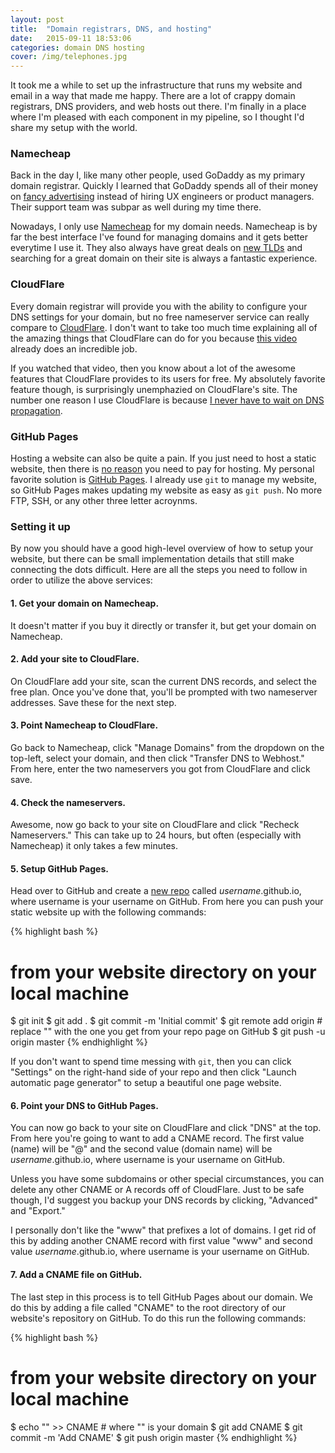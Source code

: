 ```yaml
---
layout: post
title:  "Domain registrars, DNS, and hosting"
date:   2015-09-11 18:53:06
categories: domain DNS hosting
cover: /img/telephones.jpg
---
```

It took me a while to set up the infrastructure that runs my website and email in
a way that made me happy. There are a lot of crappy domain registrars, DNS
providers, and web hosts out there. I'm finally in a place where I'm pleased
with each component in my pipeline, so I thought I'd share my setup with the
world.

### Namecheap

Back in the day I, like many other people, used GoDaddy as my primary domain
registrar. Quickly I learned that GoDaddy spends all of their money on
[fancy advertising][godaddy] instead of hiring UX engineers or product managers.
Their support team was subpar as well during my time there.

Nowadays, I only use [Namecheap][namecheap] for my domain needs. Namecheap is by
far the best interface I've found for managing domains and it gets better
everytime I use it. They also always have great deals on [new TLDs][tlds] and
searching for a great domain on their site is always a fantastic experience.

### CloudFlare

Every domain registrar will provide you with the ability to configure your DNS
settings for your domain, but no free nameserver service can really compare to
[CloudFlare][cloudflare]. I don't want to take too much time explaining all of
the amazing things that CloudFlare can do for you because [this video][CFvideo]
already does an incredible job.

If you watched that video, then you know about a lot of the awesome features
that CloudFlare provides to its users for free. My absolutely favorite feature
though, is surprisingly unemphazied on CloudFlare's site. The number one reason
I use CloudFlare is because [I never have to wait on DNS propagation][propagation].

### GitHub Pages

Hosting a website can also be quite a pain. If you just need to host a static
website, then there is [no reason][google] you need to pay for hosting. My
personal favorite solution is [GitHub Pages][github]. I already use `git` to
manage my website, so GitHub Pages makes updating my website as easy as `git push`.
No more FTP, SSH, or any other three letter acroynms.

### Setting it up

By now you should have a good high-level overview of how to setup your website,
but there can be small implementation details that still make connecting the
dots difficult. Here are all the steps you need to follow in order to utilize
the above services:

#### 1. Get your domain on Namecheap.

It doesn't matter if you buy it directly or transfer it, but get your domain on
Namecheap.

#### 2. Add your site to CloudFlare.

On CloudFlare add your site, scan the current DNS records, and select the free
plan. Once you've done that, you'll be prompted with two nameserver addresses.
Save these for the next step.

#### 3. Point Namecheap to CloudFlare.

Go back to Namecheap, click "Manage Domains" from the dropdown on the top-left,
select your domain, and then click "Transfer DNS to Webhost." From here, enter
the two nameservers you got from CloudFlare and click save.

#### 4. Check the nameservers.

Awesome, now go back to your site on CloudFlare and click "Recheck Nameservers."
This can take up to 24 hours, but often (especially with Namecheap) it only
takes a few minutes.

#### 5. Setup GitHub Pages.

Head over to GitHub and create a [new repo][repo] called *username*.github.io,
where username is your username on GitHub. From here you can push your static
website up with the following commands:

{% highlight bash %}  
# from your website directory on your local machine
$ git init
$ git add .
$ git commit -m 'Initial commit'
$ git remote add origin <your-remote-url> # replace "<your-remote-url>" with the one you get from your repo page on GitHub
$ git push -u origin master
{% endhighlight %}

If you don't want to spend time messing with `git`, then you can click "Settings"
on the right-hand side of your repo and then click "Launch automatic page
generator" to setup a beautiful one page website.

#### 6. Point your DNS to GitHub Pages.

You can now go back to your site on CloudFlare and click "DNS" at the top. From
here you're going to want to add a CNAME record. The first value (name) will be
"@" and the second value (domain name) will be *username*.github.io, where
username is your username on GitHub.

Unless you have some subdomains or other special circumstances, you can delete
any other CNAME or A records off of CloudFlare. Just to be safe though, I'd
suggest you backup your DNS records by clicking, "Advanced" and "Export."

I personally don't like the "www" that prefixes a lot of domains. I get rid of
this by adding another CNAME record with first value "www" and second value 
*username*.github.io, where username is your username on GitHub.

#### 7. Add a CNAME file on GitHub.

The last step in this process is to tell GitHub Pages about our domain. We do
this by adding a file called "CNAME" to the root directory of our website's
repository on GitHub. To do this run the following commands:

{% highlight bash %}  
# from your website directory on your local machine
$ echo "<your-domain>" >> CNAME # where "<your-domain>" is your domain
$ git add CNAME
$ git commit -m 'Add CNAME'
$ git push origin master
{% endhighlight %}


[godaddy]:      http://fortune.com/2015/03/30/godaddy-ads-ipo/
[namecheap]:    http://www.namecheap.com/?aff=90584
[tlds]:         https://www.namecheap.com/domains/new-tlds/explore.aspx?aff=90584
[cloudflare]:   https://www.cloudflare.com/
[CFvideo]:      https://vimeo.com/14700285
[propagation]:  https://blog.cloudflare.com/never-deal-with-dns-propagation-again/
[google]:       https://google.com/search?q=free+static+website+hosting
[github]:       https://pages.github.com/
[repo]:         https://github.com/new
